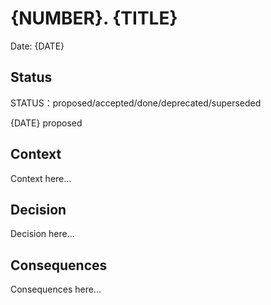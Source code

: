 # {NUMBER}. {TITLE}

Date: {DATE}

## Status

STATUS：proposed/accepted/done/deprecated/superseded

{DATE} proposed

## Context

Context here...

## Decision

Decision here...

## Consequences

Consequences here...
